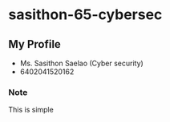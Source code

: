  # sasithon-65-cybersec

## My Profile
- Ms. Sasithon Saelao (Cyber security)
- 6402041520162

### Note
This is simple
